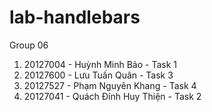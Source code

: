 # lab-handlebars
Group 06
1. 20127004 - Huỳnh Minh Bảo        - Task 1
2. 20127600 - Lưu Tuấn Quân         - Task 3 
3. 20127527 - Phạm Nguyên Khang     - Task 4
4. 20127041 - Quách Đính Huy Thiện  - Task 2
